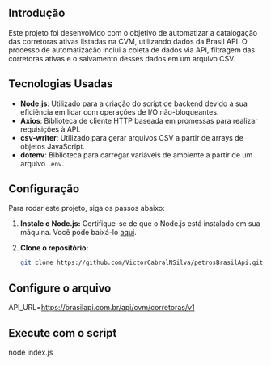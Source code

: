 ## Introdução

Este projeto foi desenvolvido com o objetivo de automatizar a catalogação das corretoras ativas listadas na CVM, utilizando dados da Brasil API. O processo de automatização inclui a coleta de dados via API, filtragem das corretoras ativas e o salvamento desses dados em um arquivo CSV.

## Tecnologias Usadas

- **Node.js**: Utilizado para a criação do script de backend devido à sua eficiência em lidar com operações de I/O não-bloqueantes.
- **Axios**: Biblioteca de cliente HTTP baseada em promessas para realizar requisições à API.
- **csv-writer**: Utilizado para gerar arquivos CSV a partir de arrays de objetos JavaScript.
- **dotenv**: Biblioteca para carregar variáveis de ambiente a partir de um arquivo `.env`.

## Configuração

Para rodar este projeto, siga os passos abaixo:

1. **Instale o Node.js:** Certifique-se de que o Node.js está instalado em sua máquina. Você pode baixá-lo [aqui](https://nodejs.org/).

2. **Clone o repositório:**

   ```bash
   git clone https://github.com/VictorCabralNSilva/petrosBrasilApi.git

## Configure o arquivo 
API_URL=https://brasilapi.com.br/api/cvm/corretoras/v1

## Execute com o script
node index.js


